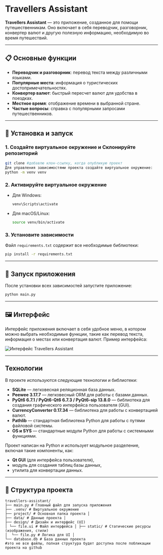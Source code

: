 
# Travellers Assistant

**Travellers Assistant** — это приложение, созданное для помощи путешественникам. Оно включает в себя переводчик, разговорник, конвертер валют и другую полезную информацию, необходимую во время путешествий.

---

## 📋 Основные функции
- **Переводчик и разговорник**: перевод текста между различными языками.
- **Популярные места**: информация о туристических достопримечательностях.
- **Конвертер валют**: быстрый пересчет валют для удобства в поездках.
- **Местное время**: отображение времени в выбранной стране.
- **Частые вопросы**: справка с популярными запросами путешественников.

---

## 🔧 Установка и запуск


### 1. Создайте виртуальное окружение и Склонируйте репозиторий
```bash
git clone #добавлю клон-ссылку, когда опубликую проект
Для управления зависимостями проекта создайте виртуальное окружение:
python -m venv venv
```

### 2. Активируйте виртуальное окружение
- Для Windows:
  ```bash
  venv\Scripts\activate
  ```
- Для macOS/Linux:
  ```bash
  source venv/bin/activate
  ```

### 3. Установите зависимости
Файл `requirements.txt` содержит все необходимые библиотеки:
```bash
pip install -r requirements.txt
```

---

## 🚀 Запуск приложения
После установки всех зависимостей запустите приложение:
```bash
python main.py
```

---

## 🖼️ Интерфейс
Интерфейс приложения включает в себя удобное меню, в котором можно выбрать необходимые функции, такие как перевод текста, информация о местах или конвертация валют. Пример интерфейса:

![Интерфейс Travellers Assistant](./assets/interface_example.png) <!-- Укажите реальный путь, если изображение находится в проекте -->

---

## Технологии

В проекте используются следующие технологии и библиотеки:

- **SQLite** — легковесная реляционная база данных.
- **Peewee 3.17.7** — легковесный ORM для работы с базами данных.
- **PyQt6 6.7.1 / PyQt6-Qt6 6.7.3 / PyQt6-sip 13.8.0** — библиотека для создания графического интерфейса пользователя (GUI).
- **CurrencyConverter 0.17.34** — библиотека для работы с конвертацией валют.
- **Pathlib** — стандартная библиотека Python для работы с путями файловой системы.
- **OS и SYS** — стандартные модули Python для работы с системными функциями.

Проект написан на Python и использует модульное разделение, включая такие компоненты, как:
- **Qt GUI** (для интерфейса пользователя),
- модуль для создания таблиц базы данных,
- утилита для конвертации данных.
---

## 📂 Структура проекта
```
travellers-assistant/
├── main.py # Главный файл для запуска приложения 
├── .venv/ # Виртуальное окружение 
├── project/ # Основная папка проекта │ 
├── data/ # Данные проекта │ 
├── design/ # Дизайн и интерфейс (UI)
│ └── file.ui # Файл интерфейса │ ├── static/ # Статические ресурсы (изображения, стили) 
│  └── file.py # Логика для UI │ 
└── database.db # База данных проекта
#это не все файлы, полная структура будет доступна после побликации проекта на github